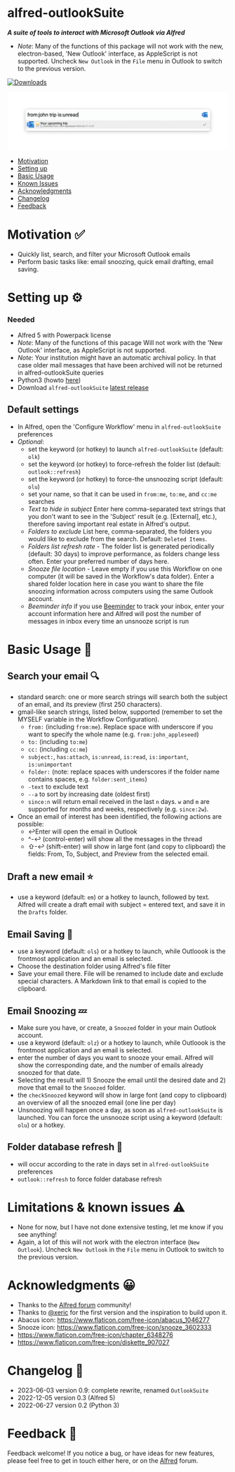 # alfred-outlookSuite
***A suite of tools to interact with Microsoft Outlook via Alfred***



- *Note*: Many of the functions of this package will not work with the new, electron-based, 'New Outlook' interface, as AppleScript is not supported. Uncheck `New Outlook` in the `File` menu in Outlook to switch to the previous version.

<a href="https://github.com/giovannicoppola/alfred-outlookSuite/releases/latest/">
<img alt="Downloads"
src="https://img.shields.io/github/downloads/giovannicoppola/alfred-outlookSuite/total?color=purple&label=Downloads"><br/>
</a>

![](images/alfred-outlookSuite.png)

<!-- MarkdownTOC autolink="true" bracket="round" depth="3" autoanchor="true" -->

- [Motivation](#motivation)
- [Setting up](#setting-up)
- [Basic Usage](#usage)
- [Known Issues](#known-issues)
- [Acknowledgments](#acknowledgments)
- [Changelog](#changelog)
- [Feedback](#feedback)

<!-- /MarkdownTOC -->


<h1 id="motivation">Motivation ✅</h1>

- Quickly list, search, and filter your Microsoft Outlook emails 
- Perform basic tasks like: email snoozing, quick email drafting, email saving. 



<h1 id="setting-up">Setting up ⚙️</h1>

### Needed
- Alfred 5 with Powerpack license
- *Note*: Many of the functions of this pacage Will not work with the 'New Outlook' interface, as AppleScript is not supported. 
- *Note*: Your institution might have an automatic archival policy. In that case older mail messages that have been archived will not be returned in alfred-outlookSuite queries
- Python3 (howto [here](https://www.freecodecamp.org/news/python-version-on-mac-update/))
- Download `alfred-outlookSuite` [latest release](https://github.com/giovannicoppola/alfred-outlookSuite/releases/latest)



## Default settings 
- In Alfred, open the 'Configure Workflow' menu in `alfred-outlookSuite` preferences
- *Optional*:	
	- set the keyword (or hotkey) to launch `alfred-outlookSuite` (default: `olk`) 
	- set the keyword (or hotkey) to force-refresh the folder list (default: `outlook::refresh`)
	- set the keyword (or hotkey) to force-the unsnoozing script (default: `olu`)
	- set your name, so that it can be used in `from:me`, `to:me`, and `cc:me` searches
	- *Text to hide in subject* Enter here comma-separated text strings that you don't want to see in the 'Subject' result (e.g. [External], <External> etc.), therefore saving important real estate in Alfred's output.
	- *Folders to exclude* List here, comma-separated, the folders you would like to exclude from the search. Default: `Deleted Items`. 
	- *Folders list refresh rate*	- The folder list is generated periodically (default: 30 days) to improve performance, as folders change less often. Enter your preferred number of days here.
	- *Snooze file location* - Leave empty if you use this Workflow on one computer (it will be saved in the Workflow's data folder). Enter a shared folder location here in case you want to share the file snoozing information across computers using the same Outlook account.
	- *Beeminder info* if you use [Beeminder](https://www.beeminder.com/) to track your inbox, enter your account information here and Alfred will post the number of messages in inbox every time an unsnooze script is run


<h1 id="usage">Basic Usage 📖</h1>

## Search your email 🔍

- standard search: one or more search strings will search both the subject of an email, and its preview (first 250 characters). 
- gmail-like search strings, listed below, supported (remember to set the MYSELF variable in the Workflow Configuration). 
	- `from:` (including `from:me`). Replace space with underscore if you want to specify the whole name (e.g. `from:john_appleseed`)
	- `to:` (including `to:me`)
	- `cc:` (including `cc:me`)
	- `subject:`,  `has:attach`, `is:unread`, `is:read`, `is:important`, `is:unimportant`  
	- `folder:` (note: replace spaces with underscores if the folder name contains spaces, e.g. `folder:sent_items`)
	- `-text` to exclude text 
	- `--a` to sort by increasing date (oldest first)
	- `since:n` will return email received in the last `n` days. `w` and `m` are supported for months and weeks, respectively (e.g. `since:2w`).
- Once an email of interest has been identified, the following actions are possible:
	- ↩️Enter will open the email in Outlook
	- ^-↩️ (control-enter) will show all the messages in the thread
	- ⇧-↩️ (shift-enter) will show in large font (and copy to clipboard)  the fields: From, To, Subject, and Preview from the selected email. 
 
## Draft a new email ⭐
- use a keyword (default: `em`) or a hotkey to launch, followed by text. Alfred will create a draft email with subject =  entered text, and save it  in the `Drafts` folder. 

## Email Saving 💾
- use a keyword (default: `ols`) or a hotkey to launch, while Outloook is the frontmost application and an email is selected. 
- Choose the destination folder using Alfred's file filter
- Save your email there. File will be renamed to include date and exclude special characters. A Markdown link to that email is copied to the clipboard. 



## Email Snoozing 💤
- Make sure you have, or create, a `Snoozed` folder in your main Outlook account. 
- use a keyword (default: `olz`) or a hotkey to launch, while Outloook is the frontmost application and an email is selected. 
- enter the number of days you want to snooze your email. Alfred will show the corresponding date, and the number of emails already snoozed for that date. 
- Selecting the result will 1) Snooze the email until the desired date and 2) move that email to the `Snoozed` folder. 
- the `checkSnoozed` keyword will show in large font (and copy to clipboard) an overview of all the snoozed email (one line per day) 
- Unsnoozing will happen once a day, as soon as `alfred-outlookSuite` is launched. You can force the unsnooze script using a keyword (default: `olu`) or a hotkey. 


## Folder database refresh 🔄
- will occur according to the rate in days set in `alfred-outlookSuite` preferences
- `outlook::refresh` to force folder database refresh


<h1 id="known-issues">Limitations & known issues ⚠️</h1>

- None for now, but I have not done extensive testing, let me know if you see anything!
- Again, a lot of this will not work with the electron interface (`New Outlook`). Uncheck `New Outlook` in the `File` menu in Outlook to switch to the previous version.



<h1 id="acknowledgments">Acknowledgments 😀</h1>

- Thanks to the [Alfred forum](https://www.alfredforum.com) community!
- Thanks to [@xeric](https://github.com/xeric) for the first version and the inspiration to build upon it. 
- Abacus icon: https://www.flaticon.com/free-icon/abacus_1046277
- Snooze icon: https://www.flaticon.com/free-icon/snooze_3602333
- https://www.flaticon.com/free-icon/chapter_6348276
- https://www.flaticon.com/free-icon/diskette_907027
	
<h1 id="changelog">Changelog 🧰</h1>

- 2023-06-03 version 0.9: complete rewrite, renamed `OutlookSuite`
- 2022-12-05 version 0.3 (Alfred 5)
- 2022-06-27 version 0.2 (Python 3)


<h1 id="feedback">Feedback 🧐</h1>

Feedback welcome! If you notice a bug, or have ideas for new features, please feel free to get in touch either here, or on the [Alfred](https://www.alfredforum.com) forum. 

